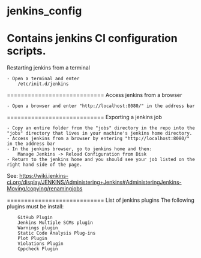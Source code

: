 jenkins_config
==============
Contains jenkins CI configuration scripts.
============================
Restarting jenkins from a terminal
	
	- Open a terminal and enter
		/etc/init.d/jenkins

============================
Access jenkins from a browser
	
	- Open a browser and enter "http://localhost:8080/" in the address bar

============================
Exporting a jenkins job

	- Copy an entire folder from the "jobs" directory in the repo into the "jobs" directory that lives in your machine's jenkins home directory.
	- Access jenkins from a browser by entering "http://localhost:8080/" in the address bar
	- In the jenkins browser, go to jenkins home and then:
		Manage Jenkins -> Reload Configuration from Disk
	- Return to the jenkins home and you should see your job listed on the right hand side of the page.

See: https://wiki.jenkins-ci.org/display/JENKINS/Administering+Jenkins#AdministeringJenkins-Moving/copying/renamingjobs

============================
List of jenkins plugins
	The following plugins must be install:

		GitHub Plugin
		Jenkins Multiple SCMs plugin
		Warnings plugin
		Static Code Analysis Plug-ins
		Plot Plugin
		Violations Plugin
		Cppcheck Plugin

